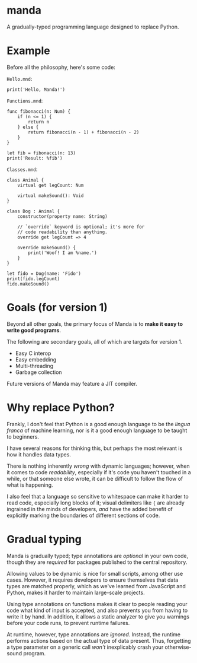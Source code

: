 # manda
A gradually-typed programming language designed to replace Python.

# Example
Before all the philosophy, here's some code:

`Hello.mnd`:

```manda
print('Hello, Manda!')
```

`Functions.mnd`:

```manda
func fibonacci(n: Num) {
    if (n <= 1) {
        return n
    } else {
        return fibonacci(n - 1) + fibonacci(n - 2)
    }
}

let fib = fibonacci(n: 13)
print('Result: %fib')
```

`Classes.mnd`:

```manda
class Animal {
    virtual get legCount: Num

    virtual makeSound(): Void
}

class Dog : Animal {
    constructor(property name: String)

    // `override` keyword is optional; it's more for
    // code readability than anything.
    override get legCount => 4

    override makeSound() {
        print('Woof! I am %name.')
    }
}

let fido = Dog(name: 'Fido')
print(fido.legCount)
fido.makeSound()
```

# Goals (for version 1)
Beyond all other goals, the primary focus of Manda is to
**make it easy to write good programs**.

The following are secondary goals, all of which are targets for version 1.

* Easy C interop
* Easy embedding
* Multi-threading
* Garbage collection

Future versions of Manda may feature a JIT compiler.

# Why replace Python?
Frankly, I don't feel that Python is a good enough language to be the
*lingua franca* of machine learning, nor is it a good enough language to be
taught to beginners.

I have several reasons for thinking this, but perhaps the most relevant is how
it handles data types.

There is nothing inherently *wrong* with dynamic languages; however, when it
comes to code *readability*, especially if it's code you haven't touched in a
while, or that someone else wrote, it can be difficult to follow the flow of
what is happening.

I also feel that a language so sensitive to whitespace can make it harder to read
code, especially long blocks of it; visual delimiters like `{` are already
ingrained in the minds of developers, *and* have the added benefit of
explicitly marking the boundaries of different sections of code.

# Gradual typing
Manda is gradually typed; type annotations are *optional* in your own code,
though they are *required* for packages published to the central repository.

Allowing values to be dynamic is nice for small scripts, among other use cases.
However, it requires developers to ensure themselves that data types are matched
properly, which as we've learned from JavaScript and Python, makes it harder
to maintain large-scale projects.

Using type annotations on functions makes it clear to people reading your code
what kind of input is accepted, and also prevents you from having to write it
by hand. In addition, it allows a static analyzer to give you warnings before
your code runs, to prevent runtime failures.

At runtime, however, type annotations are *ignored*. Instead, the runtime
performs actions based on the actual type of data present. Thus, forgetting
a type parameter on a generic call *won't* inexplicably crash your
otherwise-sound program.